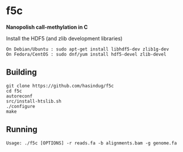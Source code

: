 # f5c

**Nanopolish call-methylation in C**


Install the HDF5 (and zlib development libraries)
``` 
On Debian/Ubuntu : sudo apt-get install libhdf5-dev zlib1g-dev 
On Fedora/CentOS : sudo dnf/yum install hdf5-devel zlib-devel
```
## Building

```
git clone https://github.com/hasindug/f5c
cd f5c
autoreconf
src/install-htslib.sh
./configure
make
```

## Running

```
Usage: ./f5c [OPTIONS] -r reads.fa -b alignments.bam -g genome.fa
```

